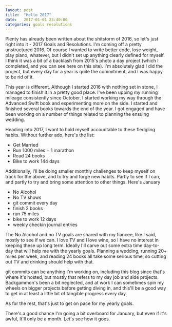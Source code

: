 ```yaml
---
layout: post
title:  "Hello 2017"
date:   2017-01-01 23:40:00
categories: goals resolutions
---
```


Plenty has already been written about the shitstorm of 2016, so let's just right into it - 2017 Goals and Resolutions. I'm coming off a pretty unstructured 2016. Of course I wanted to write better code, lose weight, play piano, whatever, but I didn't set up anything clearly defined for myself. I think it was a bit of a backlash from 2015's photo a day project (which I completed, and you can see here  on this site). I'm absolutely glad I did the project, but every day for a year is quite the commitment, and I was happy to be rid of it. 

This year is different. Although I started 2016 with nothing set in stone, I managed to finish it in a pretty good place. I've been upping my running mileage consistently since October. I started working my way through the Advanced Swift book and experimenting more on the side. I started and finished several books towards the end of the year. I got engaged and have been working on a number of things related to planning the ensuing wedding. 

Heading into 2017, I want to hold myself accountable to these fledgling habits. Without further ado, here's the list: 

- Get Married
- Run 1000 miles + 1 marathon
- Read 24 books
- Bike to work 144 days 


Additionally, I'll be doing smaller monthly challenges to keep myself on track for the above, and to try and forge new habits. Partly to see if I can, and partly to try and bring some attention to other things. Here's January

- No Alcohol
- No TV shows
- git commit every day
- finish 2 books
- run 75 miles
- bike to work 12 days
- weekly checkin journal entries


The No Alcohol and no TV goals are shared with my fiancee, like I said, mostly to see if we can. I love TV and I love wine, so I have no interest in keeping these up long term. Ideally I'll carve out some extra time day-to-day that will help me with the yearly goals. Planning a wedding, running 20+ miles per week, and reading 24 books all take some serious time, so cutting out TV and drinking should help with that. 

git commits can be anything I'm working on, including this blog since that's where it's hosted, but mostly that refers to my day job and side projects. Backgammon's been a bit neglected, and at work I can sometimes spin my wheels on bigger projects before getting diving in, and this'll be a good way to get in at least a little bit of tangible progress every day. 

As for the rest, that's just to get on pace for my yearly goals. 

There's a good chance I'm going a bit overboard for January, but even if it's awful, It'll only be a month. Let's see how it goes. 




